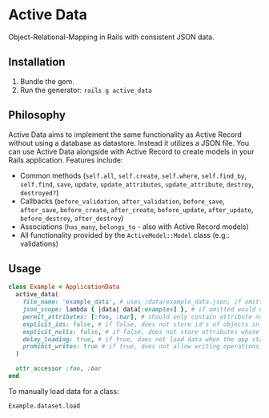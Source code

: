 # Active Data

Object-Relational-Mapping in Rails with consistent JSON data.

## Installation

1. Bundle the gem.
2. Run the generator: `rails g active_data`

## Philosophy

Active Data aims to implement the same functionality as Active Record without using a database as datastore. Instead it utilizes a JSON file. You can use Active Data alongside with Active Record to create models in your Rails application. Features include:

* Common methods (`self.all`, `self.create`, `self.where`, `self.find_by`, `self.find`, `save`, `update`, `update_attributes`, `update_attribute`, `destroy`, `destroyed?`)
* Callbacks (`before_validation`, `after_validation`, `before_save`, `after_save`, `before_create`, `after_create`, `before_update`, `after_update`, `before_destroy`, `after_destroy`)
* Associations (`has_many`, `belongs_to` - also with Active Record models)
* All functionality provided by the `ActiveModel::Model` class (e.g.: validations)

## Usage

```ruby
class Example < ApplicationData
  active_data(
    file_name: 'example_data', # uses /data/example_data.json; if omitted would use /data/example.json
    json_scope: lambda { |data| data[:examples] }, # if omitted would use data, result has to return a JSON array
    permit_attributes: [:foo, :bar], # should only contain attribute names that have getter and setter methods
    explicit_ids: false, # if false, does not store id's of objects in JSON
    explicit_nulls: false, # if false, does not store attributes whose values are null in JSON
    delay_loading: true, # if true, does not load data when the app starts.
    prohibit_writes: true # if true, does not allow writing operations.
  )

  attr_accessor :foo, :bar
end
```

To manually load data for a class:

```
Example.dataset.load
```
